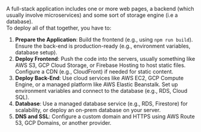 A full-stack application includes one or more web pages, a backend (which usually involve microservices) and some sort of storage engine (i.e a database).  
To deploy all of that together, you have to:

1. **Prepare the Application**: Build the frontend (e.g., using `npm run build`). Ensure the back-end is production-ready (e.g., environment variables, database setup).  
2. **Deploy Frontend**: Push the code into the servers, usually something like AWS S3, GCP Cloud Storage, or Firebase Hosting to host static files. Configure a CDN (e.g., CloudFront) if needed for static content.  
3. **Deploy Back-End**: Use cloud services like AWS EC2, GCP Compute Engine, or a managed platform like AWS Elastic Beanstalk. Set up environment variables and connect to the database (e.g., RDS, Cloud SQL).  
4. **Database**: Use a managed database service (e.g., RDS, Firestore) for scalability, or deploy an on-prem database on your server.  
5. **DNS and SSL**: Configure a custom domain and HTTPS using AWS Route 53, GCP Domains, or another provider. 